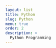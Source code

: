 ```yaml
---
layout: list
title: Python
slug: Python
menu: true
order: 2
description: >
  Python Programming
---
```

